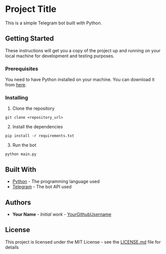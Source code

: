# Project Title

This is a simple Telegram bot built with Python.

## Getting Started

These instructions will get you a copy of the project up and running on your local machine for development and testing purposes.

### Prerequisites

You need to have Python installed on your machine. You can download it from [here](https://www.python.org/downloads/).

### Installing

1. Clone the repository
```
git clone <repository_url>
```
2. Install the dependencies
```
pip install -r requirements.txt
```
3. Run the bot
```
python main.py
```

## Built With

* [Python](https://www.python.org/) - The programming language used
* [Telegram](https://core.telegram.org/bots/api) - The bot API used

## Authors

* **Your Name** - *Initial work* - [YourGithubUsername](https://github.com/YourGithubUsername)

## License

This project is licensed under the MIT License - see the [LICENSE.md](LICENSE.md) file for details
